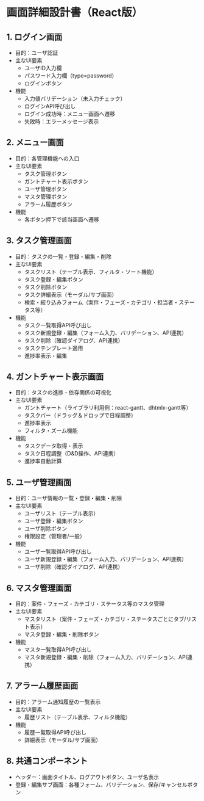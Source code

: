 # 画面詳細設計書（React版）

## 1. ログイン画面
- 目的：ユーザ認証
- 主なUI要素
  - ユーザID入力欄
  - パスワード入力欄（type=password）
  - ログインボタン
- 機能
  - 入力値バリデーション（未入力チェック）
  - ログインAPI呼び出し
  - ログイン成功時：メニュー画面へ遷移
  - 失敗時：エラーメッセージ表示

## 2. メニュー画面
- 目的：各管理機能への入口
- 主なUI要素
  - タスク管理ボタン
  - ガントチャート表示ボタン
  - ユーザ管理ボタン
  - マスタ管理ボタン
  - アラーム履歴ボタン
- 機能
  - 各ボタン押下で該当画面へ遷移

## 3. タスク管理画面
- 目的：タスクの一覧・登録・編集・削除
- 主なUI要素
  - タスクリスト（テーブル表示、フィルタ・ソート機能）
  - タスク登録・編集ボタン
  - タスク削除ボタン
  - タスク詳細表示（モーダル/サブ画面）
  - 検索・絞り込みフォーム（案件・フェーズ・カテゴリ・担当者・ステータス等）
- 機能
  - タスク一覧取得API呼び出し
  - タスク新規登録・編集（フォーム入力、バリデーション、API連携）
  - タスク削除（確認ダイアログ、API連携）
  - タスクテンプレート適用
  - 進捗率表示・編集

## 4. ガントチャート表示画面
- 目的：タスクの進捗・依存関係の可視化
- 主なUI要素
  - ガントチャート（ライブラリ利用例：react-gantt、dhtmlx-gantt等）
  - タスクバー（ドラッグ＆ドロップで日程調整）
  - 進捗率表示
  - フィルタ・ズーム機能
- 機能
  - タスクデータ取得・表示
  - タスク日程調整（D&D操作、API連携）
  - 進捗率自動計算

## 5. ユーザ管理画面
- 目的：ユーザ情報の一覧・登録・編集・削除
- 主なUI要素
  - ユーザリスト（テーブル表示）
  - ユーザ登録・編集ボタン
  - ユーザ削除ボタン
  - 権限設定（管理者/一般）
- 機能
  - ユーザ一覧取得API呼び出し
  - ユーザ新規登録・編集（フォーム入力、バリデーション、API連携）
  - ユーザ削除（確認ダイアログ、API連携）

## 6. マスタ管理画面
- 目的：案件・フェーズ・カテゴリ・ステータス等のマスタ管理
- 主なUI要素
  - マスタリスト（案件・フェーズ・カテゴリ・ステータスごとにタブ/リスト表示）
  - マスタ登録・編集・削除ボタン
- 機能
  - マスタ一覧取得API呼び出し
  - マスタ新規登録・編集・削除（フォーム入力、バリデーション、API連携）

## 7. アラーム履歴画面
- 目的：アラーム通知履歴の一覧表示
- 主なUI要素
  - 履歴リスト（テーブル表示、フィルタ機能）
- 機能
  - 履歴一覧取得API呼び出し
  - 詳細表示（モーダル/サブ画面）

## 8. 共通コンポーネント
- ヘッダー：画面タイトル、ログアウトボタン、ユーザ名表示
- 登録・編集サブ画面：各種フォーム、バリデーション、保存/キャンセルボタン

